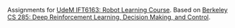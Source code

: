 Assignments for [UdeM IFT6163: Robot Learning Course](https://fracturedplane.com/teaching-new-course-in-robot-learning.html). Based on [Berkeley CS 285: Deep Reinforcement Learning, Decision Making, and Control](http://rail.eecs.berkeley.edu/deeprlcourse/).
